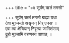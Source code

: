 +++
title = "०४ सूर्यम् ऋतं तमसो"

+++
सूर्यम् ऋतं तमसो ग्राह्या यथा  
देवा मुञ्चन्तो असृजन् निर् एनसः ।  
एवा त्वा क्षेत्रियान् निरृत्या जामिशंसाद्  
द्रुहो मुञ्चामि वरुणस्य पाशात् ॥